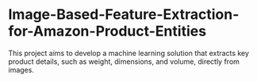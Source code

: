 # Image-Based-Feature-Extraction-for-Amazon-Product-Entities
This project aims to develop a machine learning solution that extracts key product details, such as weight, dimensions, and volume, directly from images.
